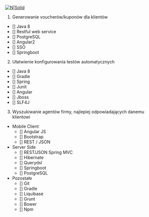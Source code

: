 [![N|Solid](http://ubezpieczenia.aviva.pl/img/corp_02/logo.png)](http://ubezpieczenia.aviva.pl/)

1. Generowanie voucherów/kuponów dla klientów
 - [] Java 8
 - [] Restful  web service
 - [] PostgreSQL
 - [] Angular2
 - [] SSO
 - [] Springboot

2. Ułatwienie konfigurowania testów automatycznych
 - [] Java 8
 - [] Gradle
 - [] Spring
 - [] Junit
 - [] Angular
 - [] Jboss
 - [] SLF4J

3. Wyszukiwanie agentów firmy, najlepiej odpowiadających danemu klientowi
 - Mobile Client
    - [] Angular JS
    - [] Bootstrap
    - [] REST / JSON
 - Server Side
    - [] REST/JSON Spring MVC
    - [] Hibernate
    - [] Querydsl
    - [] Springboot
    - [] PostgreSQL
 - Pozostałe
    - [] Git
    - [] Gradle
    - [] Liquibase
    - [] Grunt
    - [] Bower
    - [] Npm
